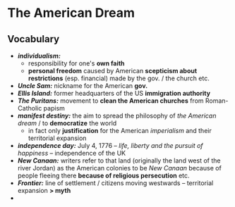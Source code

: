 # The American Dream

## Vocabulary

- ***individualism:***
	- responsibility for one's **own faith**
	- **personal freedom** caused by American **scepticism about restrictions** (esp. financial) made by the gov. / the church etc.
- ***Uncle Sam:*** nickname for the American **gov.**
- ***Ellis Island:*** former headquarters of the US **immigration authority**
- ***The Puritans:*** movement to **clean the American churches** from Roman-Catholic papism
- ***manifest destiny:*** the aim to spread the philosophy of *the American dream* / to **democratize** the world
	- in fact only **justification** for the American *imperialism* and their territorial expansion
- ***independence day:*** July 4, 1776 – *life, liberty and the pursuit of happiness* – independence of the UK
- ***New Canaan:*** writers refer to that land (originally the land west of the river Jordan) as the American colonies to be *New Canaan* because of people fleeing there **because of religious persecution** etc.
- ***Frontier:*** line of settlement / citizens moving westwards – territorial expansion **> myth**
- 
<!--stackedit_data:
eyJoaXN0b3J5IjpbNzUyOTU0ODQzLC0xOTI1MTU2MTg2LDgxOD
k3MDAzNCwtMjAyOTQzNjE5NCwtNzA5MDg4NDAyXX0=
-->